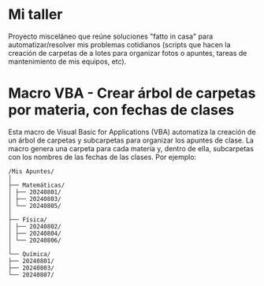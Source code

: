 # Mi taller
Proyecto misceláneo que reúne soluciones "fatto in casa" para automatizar/resolver mis problemas cotidianos (scripts que hacen la creación de carpetas de a lotes para organizar fotos o apuntes, tareas de mantenimiento de mis equipos, etc).

# Macro VBA - Crear árbol de carpetas por materia, con fechas de clases
Esta macro de Visual Basic for Applications (VBA) automatiza la creación de un árbol de carpetas y subcarpetas para organizar los apuntes de clase. La macro genera una carpeta para cada materia y, dentro de ella, subcarpetas con los nombres de las fechas de las clases. Por ejemplo:
```
/Mis Apuntes/
│
├── Matemáticas/
│ ├── 20240801/
│ ├── 20240803/
│ └── 20240805/
│
├── Física/
│ ├── 20240802/
│ ├── 20240804/
│ └── 20240806/
│
└── Química/
├── 20240801/
├── 20240803/
└── 20240807/
```
